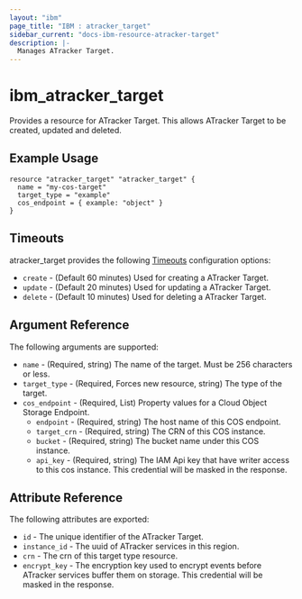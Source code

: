 ```yaml
---
layout: "ibm"
page_title: "IBM : atracker_target"
sidebar_current: "docs-ibm-resource-atracker-target"
description: |-
  Manages ATracker Target.
---
```


# ibm\_atracker_target

Provides a resource for ATracker Target. This allows ATracker Target to be created, updated and deleted.

## Example Usage

```hcl
resource "atracker_target" "atracker_target" {
  name = "my-cos-target"
  target_type = "example"
  cos_endpoint = { example: "object" }
}
```

## Timeouts

atracker_target provides the following [Timeouts](https://www.terraform.io/docs/configuration/resources.html#timeouts) configuration options:

* `create` - (Default 60 minutes) Used for creating a ATracker Target.
* `update` - (Default 20 minutes) Used for updating a ATracker Target.
* `delete` - (Default 10 minutes) Used for deleting a ATracker Target.

## Argument Reference

The following arguments are supported:

* `name` - (Required, string) The name of the target. Must be 256 characters or less.
* `target_type` - (Required, Forces new resource, string) The type of the target.
* `cos_endpoint` - (Required, List) Property values for a Cloud Object Storage Endpoint.
  * `endpoint` - (Required, string) The host name of this COS endpoint.
  * `target_crn` - (Required, string) The CRN of this COS instance.
  * `bucket` - (Required, string) The bucket name under this COS instance.
  * `api_key` - (Required, string) The IAM Api key that have writer access to this cos instance. This credential will be masked in the response.

## Attribute Reference

The following attributes are exported:

* `id` - The unique identifier of the ATracker Target.
* `instance_id` - The uuid of ATracker services in this region.
* `crn` - The crn of this target type resource.
* `encrypt_key` - The encryption key used to encrypt events before ATracker services buffer them on storage. This credential will be masked in the response.

